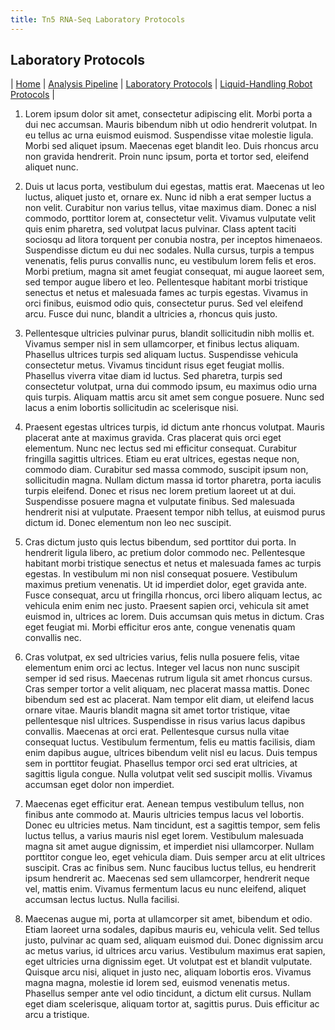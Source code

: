 ```yaml
---
title: Tn5 RNA-Seq Laboratory Protocols
---
```


## Laboratory Protocols

\| [Home](/) \| [Analysis Pipeline](/pipeline) \| [Laboratory Protocols](/laboratory_protocols) \| [Liquid-Handling Robot Protocols](robot_protocols) \|

1.  Lorem ipsum dolor sit amet, consectetur adipiscing elit. Morbi porta a dui nec accumsan. Mauris bibendum nibh ut odio hendrerit volutpat. In eu tellus ac urna euismod euismod. Suspendisse vitae molestie ligula. Morbi sed aliquet ipsum. Maecenas eget blandit leo. Duis rhoncus arcu non gravida hendrerit. Proin nunc ipsum, porta et tortor sed, eleifend aliquet nunc.

2.  Duis ut lacus porta, vestibulum dui egestas, mattis erat. Maecenas ut leo luctus, aliquet justo et, ornare ex. Nunc id nibh a erat semper luctus a non velit. Curabitur non varius tellus, vitae maximus diam. Donec a nisl commodo, porttitor lorem at, consectetur velit. Vivamus vulputate velit quis enim pharetra, sed volutpat lacus pulvinar. Class aptent taciti sociosqu ad litora torquent per conubia nostra, per inceptos himenaeos. Suspendisse dictum eu dui nec sodales. Nulla cursus, turpis a tempus venenatis, felis purus convallis nunc, eu vestibulum lorem felis et eros. Morbi pretium, magna sit amet feugiat consequat, mi augue laoreet sem, sed tempor augue libero et leo. Pellentesque habitant morbi tristique senectus et netus et malesuada fames ac turpis egestas. Vivamus in orci finibus, euismod odio quis, consectetur purus. Sed vel eleifend arcu. Fusce dui nunc, blandit a ultricies a, rhoncus quis justo.

3.  Pellentesque ultricies pulvinar purus, blandit sollicitudin nibh mollis et. Vivamus semper nisl in sem ullamcorper, et finibus lectus aliquam. Phasellus ultrices turpis sed aliquam luctus. Suspendisse vehicula consectetur metus. Vivamus tincidunt risus eget feugiat mollis. Phasellus viverra vitae diam id luctus. Sed pharetra, turpis sed consectetur volutpat, urna dui commodo ipsum, eu maximus odio urna quis turpis. Aliquam mattis arcu sit amet sem congue posuere. Nunc sed lacus a enim lobortis sollicitudin ac scelerisque nisi.

4.  Praesent egestas ultrices turpis, id dictum ante rhoncus volutpat. Mauris placerat ante at maximus gravida. Cras placerat quis orci eget elementum. Nunc nec lectus sed mi efficitur consequat. Curabitur fringilla sagittis ultrices. Etiam eu erat ultrices, egestas neque non, commodo diam. Curabitur sed massa commodo, suscipit ipsum non, sollicitudin magna. Nullam dictum massa id tortor pharetra, porta iaculis turpis eleifend. Donec et risus nec lorem pretium laoreet ut at dui. Suspendisse posuere magna et vulputate finibus. Sed malesuada hendrerit nisi at vulputate. Praesent tempor nibh tellus, at euismod purus dictum id. Donec elementum non leo nec suscipit.

5.  Cras dictum justo quis lectus bibendum, sed porttitor dui porta. In hendrerit ligula libero, ac pretium dolor commodo nec. Pellentesque habitant morbi tristique senectus et netus et malesuada fames ac turpis egestas. In vestibulum mi non nisl consequat posuere. Vestibulum maximus pretium venenatis. Ut id imperdiet dolor, eget gravida ante. Fusce consequat, arcu ut fringilla rhoncus, orci libero aliquam lectus, ac vehicula enim enim nec justo. Praesent sapien orci, vehicula sit amet euismod in, ultrices ac lorem. Duis accumsan quis metus in dictum. Cras eget feugiat mi. Morbi efficitur eros ante, congue venenatis quam convallis nec.

6.  Cras volutpat, ex sed ultricies varius, felis nulla posuere felis, vitae elementum enim orci ac lectus. Integer vel lacus non nunc suscipit semper id sed risus. Maecenas rutrum ligula sit amet rhoncus cursus. Cras semper tortor a velit aliquam, nec placerat massa mattis. Donec bibendum sed est ac placerat. Nam tempor elit diam, ut eleifend lacus ornare vitae. Mauris blandit magna sit amet tortor tristique, vitae pellentesque nisl ultrices. Suspendisse in risus varius lacus dapibus convallis. Maecenas at orci erat. Pellentesque cursus nulla vitae consequat luctus. Vestibulum fermentum, felis eu mattis facilisis, diam enim dapibus augue, ultrices bibendum velit nisl eu lacus. Duis tempus sem in porttitor feugiat. Phasellus tempor orci sed erat ultricies, at sagittis ligula congue. Nulla volutpat velit sed suscipit mollis. Vivamus accumsan eget dolor non imperdiet.

7.  Maecenas eget efficitur erat. Aenean tempus vestibulum tellus, non finibus ante commodo at. Mauris ultricies tempus lacus vel lobortis. Donec eu ultricies metus. Nam tincidunt, est a sagittis tempor, sem felis luctus tellus, a varius mauris nisl eget lorem. Vestibulum malesuada magna sit amet augue dignissim, et imperdiet nisi ullamcorper. Nullam porttitor congue leo, eget vehicula diam. Duis semper arcu at elit ultrices suscipit. Cras ac finibus sem. Nunc faucibus luctus tellus, eu hendrerit ipsum hendrerit ac. Maecenas sed sem ullamcorper, hendrerit neque vel, mattis enim. Vivamus fermentum lacus eu nunc eleifend, aliquet accumsan lectus luctus. Nulla facilisi.

8.  Maecenas augue mi, porta at ullamcorper sit amet, bibendum et odio. Etiam laoreet urna sodales, dapibus mauris eu, vehicula velit. Sed tellus justo, pulvinar ac quam sed, aliquam euismod dui. Donec dignissim arcu ac metus varius, id ultrices arcu varius. Vestibulum maximus erat sapien, eget ultricies urna dignissim eget. Ut volutpat est et blandit vulputate. Quisque arcu nisi, aliquet in justo nec, aliquam lobortis eros. Vivamus magna magna, molestie id lorem sed, euismod venenatis metus. Phasellus semper ante vel odio tincidunt, a dictum elit cursus. Nullam eget diam scelerisque, aliquam tortor at, sagittis purus. Duis efficitur ac arcu a tristique.

